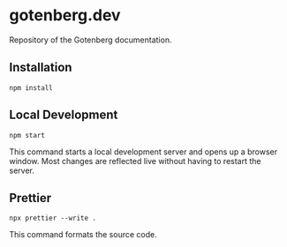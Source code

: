 # gotenberg.dev

Repository of the Gotenberg documentation.

## Installation

```console
npm install
```

## Local Development

```console
npm start
```

This command starts a local development server and opens up a browser window. Most changes are reflected live without having to restart the server.

## Prettier

```console
npx prettier --write .
```

This command formats the source code.
